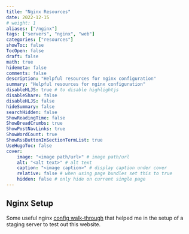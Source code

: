 ```yaml
---
title: "Nginx Resources"
date: 2022-12-15
# weight: 1
aliases: ["/nginx"]
tags: ["servers", "nginx", "web"]
categories: ["resources"]
showToc: false
TocOpen: false
draft: false
math: true
hidemeta: false
comments: false
description: "Helpful resources for nginx configuration"
summary: "Helpful resources for nginx configuration"
disableHLJS: true # to disable highlightjs
disableShare: false
disableHLJS: false
hideSummary: false
searchHidden: false
ShowReadingTime: false
ShowBreadCrumbs: true
ShowPostNavLinks: true
ShowWordCount: true
ShowRssButtonInSectionTermList: true
UseHugoToc: false
cover:
    image: "<image path/url>" # image path/url
    alt: "<alt text>" # alt text
    caption: "<image caption>" # display caption under cover
    relative: false # when using page bundles set this to true
    hidden: false # only hide on current single page
---
```


## Nginx Setup

Some useful nginx [config walk-through][nginx] that helped me in the setup of a staging server to test out this website. 

[nginx]: https://hive.blog/tutorial/@mr-rigden/how-to-host-a-static-website-with-nginx
